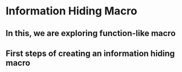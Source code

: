 # Information Hiding Macro

## In this, we are exploring function-like macro

## First steps of creating an information hiding macro